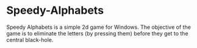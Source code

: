 # Speedy-Alphabets
Speedy Alphabets is a simple 2d game for Windows. The objective of the game is to eliminate the letters (by pressing them) before they get to the central black-hole.
